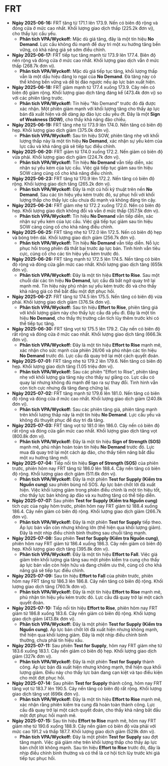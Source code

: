 # FRT

-   **Ngày 2025-06-16:** FRT tăng từ 171.1 lên 173.9. Nến có biên độ rộng và đóng cửa ở mức cao nhất. Khối lượng giao dịch thấp (225.2k đơn vị), cho thấy lực cầu yếu.
    -   **Phân tích VPA/Wyckoff:** Mặc dù giá tăng, đây là một tín hiệu **No Demand**. Lực cầu không đủ mạnh để duy trì một xu hướng tăng bền vững, có khả năng giá sẽ sớm điều chỉnh.
-   **Ngày 2025-06-17:** FRT tiếp tục tăng mạnh từ 173.9 lên 177.4. Biên độ nến rộng và đóng cửa ở mức cao nhất. Khối lượng giao dịch vẫn ở mức thấp (268.7k đơn vị).
    -   **Phân tích VPA/Wyckoff:** Mặc dù giá tiếp tục tăng, khối lượng thấp vẫn là một dấu hiệu đáng lo ngại của **No Demand**. Đà tăng này có thể không bền vững và dễ bị đảo ngược nếu áp lực bán xuất hiện.
-   **Ngày 2025-06-18:** FRT giảm mạnh từ 177.4 xuống 173.9. Cây nến có biên độ giảm rộng. Khối lượng giao dịch tăng đáng kể (473.4k đơn vị) so với các phiên tăng trước.
    -   **Phân tích VPA/Wyckoff:** Tín hiệu "No Demand" trước đó đã được xác nhận. Một phiên giảm mạnh với khối lượng tăng cho thấy áp lực bán đã xuất hiện và dễ dàng áp đảo lực cầu yếu ớt. Đây là một **Sign of Weakness (SOW)**, cho thấy khả năng đảo chiều.
- **Ngày 2025-06-19:** FRT tăng nhẹ từ 173.9 lên 174.0. Nến tăng có biên độ hẹp. Khối lượng giao dịch giảm (375.0k đơn vị).
    - **Phân tích VPA/Wyckoff:** Sau tín hiệu SOW, phiên tăng nhẹ với khối lượng thấp này là một tín hiệu **No Demand**, xác nhận sự yếu kém của lực cầu và khả năng giá sẽ tiếp tục điều chỉnh.
- **Ngày 2025-06-20:** FRT giảm từ 174.0 xuống 172.2. Nến giảm có biên độ vừa phải. Khối lượng giao dịch giảm (224.7k đơn vị).
    - **Phân tích VPA/Wyckoff:** Tín hiệu **No Demand** vẫn tiếp diễn, xác nhận sự yếu kém của lực cầu. Việc giá tiếp tục giảm sau tín hiệu SOW càng củng cố cho khả năng điều chỉnh.
- **Ngày 2025-06-23:** FRT tăng từ 170.9 lên 172.2. Nến tăng có biên độ rộng. Khối lượng giao dịch tăng (265.2k đơn vị).
    - **Phân tích VPA/Wyckoff:** Đây là một cú hồi kỹ thuật trên nền **No Demand**. Sau các tín hiệu yếu kém trước đó, sự phục hồi với khối lượng thấp cho thấy lực cầu chưa đủ mạnh và không đáng tin cậy.
- **Ngày 2025-06-24:** FRT giảm nhẹ từ 172.2 xuống 172.0. Nến có biên độ hẹp. Khối lượng giao dịch không đổi và vẫn ở mức thấp (357.5k đơn vị).
    - **Phân tích VPA/Wyckoff:** Tín hiệu **No Demand** vẫn tiếp diễn, xác nhận sự yếu kém của lực cầu. Việc giá tiếp tục giảm sau tín hiệu SOW càng củng cố cho khả năng điều chỉnh.
- **Ngày 2025-06-25:** FRT tăng nhẹ từ 172.0 lên 172.5. Nến có biên độ hẹp và bóng trên dài. Khối lượng giao dịch giảm (256.7k đơn vị).
    - **Phân tích VPA/Wyckoff:** Tín hiệu **No Demand** vẫn tiếp diễn. Nỗ lực phục hồi trong phiên đã thất bại trước áp lực bán. Tình hình vẫn tiêu cực, củng cố cho các tín hiệu yếu kém trước đó.
- **Ngày 2025-06-26:** FRT tăng mạnh từ 172.5 lên 174.5. Nến tăng có biên độ rộng và đóng cửa gần mức cao nhất. Khối lượng giao dịch tăng (655k đơn vị).
    - **Phân tích VPA/Wyckoff:** Đây là một tín hiệu **Effort to Rise**. Sau một chuỗi dài các tín hiệu **No Demand**, lực cầu đã bất ngờ quay trở lại mạnh mẽ. Tín hiệu này phủ nhận sự yếu kém trước đó và cho thấy khả năng giá có thể bắt đầu một đợt phục hồi.
- **Ngày 2025-06-27:** FRT tăng từ 174.5 lên 175.5. Nến tăng có biên độ vừa phải. Khối lượng giao dịch giảm (376.5k đơn vị).
    - **Phân tích VPA/Wyckoff:** Sau tín hiệu **Effort to Rise**, phiên tăng giá với khối lượng giảm này cho thấy lực cầu đã yếu đi. Đây là một tín hiệu **No Demand**, cho thấy thị trường cần tích lũy thêm trước khi có thể tiếp tục tăng.
- **Ngày 2025-06-30:** FRT tăng vọt từ 175.5 lên 179.2. Cây nến có biên độ rất rộng và đóng cửa ở mức cao nhất. Khối lượng giao dịch tăng (666.3k đơn vị).
    - **Phân tích VPA/Wyckoff:** Đây là một tín hiệu **Effort to Rise** mạnh mẽ, xác nhận cho sức mạnh của phiên 26/06 và phủ nhận các tín hiệu **No Demand** trước đó. Lực cầu đã quay trở lại một cách quyết đoán.
- **Ngày 2025-07-01:** FRT tăng nhẹ từ 179.2 lên 179.6. Nến tăng có biên độ hẹp. Khối lượng giao dịch tăng (1.05 triệu đơn vị).
    - **Phân tích VPA/Wyckoff:** Sau các phiên "Effort to Rise", phiên tăng nhẹ với khối lượng gia tăng này cho thấy sự giằng co. Lực cầu có quay lại nhưng không đủ mạnh để tạo ra sự thay đổi. Tình hình vẫn còn tích cực nhưng đà tăng đang chững lại.
- **Ngày 2025-07-02:** FRT tăng mạnh từ 179.6 lên 181.0. Nến tăng có biên độ rộng và đóng cửa ở mức cao nhất. Khối lượng giao dịch giảm (240.8k đơn vị).
    - **Phân tích VPA/Wyckoff:** Sau các phiên tăng giá, phiên tăng mạnh trên khối lượng thấp này là một tín hiệu **No Demand**. Lực cầu yếu và không đủ thuyết phục để duy trì đà tăng.
- **Ngày 2025-07-03:** FRT tăng vọt từ 181.0 lên 186.0. Cây nến có biên độ rất rộng và đóng cửa gần mức cao nhất. Khối lượng giao dịch tăng vọt (800.8k đơn vị).
    - **Phân tích VPA/Wyckoff:** Đây là một tín hiệu **Sign of Strength (SOS)** mạnh mẽ, phủ nhận hoàn toàn tín hiệu **No Demand** trước đó. Lực mua đã quay trở lại một cách áp đảo, cho thấy tiềm năng bắt đầu một xu hướng tăng mới.
- **Ngày 2025-07-04:** Tiếp nối tín hiệu **Sign of Strength (SOS)** của phiên trước, phiên hôm nay FRT tăng từ 186.0 lên 188.4. Cây nến tăng có biên độ rộng. Khối lượng giao dịch giảm (511.6k đơn vị).
    - **Phân tích VPA/Wyckoff:** Đây là một phiên **Test for Supply (Kiểm tra Nguồn cung)** sau phiên bùng nổ SOS. Áp lực bán chốt lời đã xuất hiện. Việc khối lượng giảm trong phiên điều chỉnh là một tín hiệu tốt, cho thấy lực bán không áp đảo và xu hướng tăng có thể tiếp diễn.
- **Ngày 2025-07-07:** Sau phiên **Test for Supply (Kiểm tra Nguồn cung)** tích cực của ngày hôm trước, phiên hôm nay FRT giảm từ 188.4 xuống 186.4. Cây nến giảm có biên độ rộng. Khối lượng giao dịch giảm (266.7k đơn vị).
    - **Phân tích VPA/Wyckoff:** Đây là một phiên **Test for Supply** tiếp theo. Áp lực bán vẫn còn nhưng không lớn (thể hiện qua khối lượng giảm). Đây là một nhịp điều chỉnh bình thường sau chuỗi tăng mạnh.
- **Ngày 2025-07-08:** Sau phiên **Test for Supply (Kiểm tra Nguồn cung)**, phiên hôm nay FRT giảm từ 186.4 xuống 186.3. Cây nến giảm có biên độ hẹp. Khối lượng giao dịch tăng (395.8k đơn vị).
    - **Phân tích VPA/Wyckoff:** Đây là một tín hiệu **Effort to Fall**. Việc giá giảm trên khối lượng gia tăng sau một phiên kiểm tra cung cho thấy áp lực bán vẫn còn hiện hữu và đang chiếm ưu thế, củng cố cho khả năng giá sẽ tiếp tục điều chỉnh.
- **Ngày 2025-07-09:** Sau tín hiệu **Effort to Fall** của phiên trước, phiên hôm nay FRT tăng từ 186.3 lên 186.8. Cây nến tăng có biên độ rộng. Khối lượng giao dịch tăng (760.1k đơn vị).
    - **Phân tích VPA/Wyckoff:** Đây là một tín hiệu **Effort to Rise** mạnh mẽ, phủ nhận tín hiệu yếu kém trước đó. Lực cầu đã quay trở lại một cách quyết đoán.
- **Ngày 2025-07-10:** Tiếp nối tín hiệu **Effort to Rise**, phiên hôm nay FRT giảm từ 186.8 xuống 183.6. Cây nến giảm có biên độ rộng. Khối lượng giao dịch giảm (413.8k đơn vị).
    - **Phân tích VPA/Wyckoff:** Đây là một phiên **Test for Supply (Kiểm tra Nguồn cung)**. Áp lực bán chốt lời đã xuất hiện nhưng không mạnh, thể hiện qua khối lượng giảm. Đây là một nhịp điều chỉnh bình thường, chưa phải tín hiệu xấu.
- **Ngày 2025-07-11:** Sau phiên **Test for Supply**, hôm nay FRT giảm nhẹ từ 183.6 xuống 183.1. Cây nến giảm có biên độ hẹp. Khối lượng giao dịch giảm (327k đơn vị).
    - **Phân tích VPA/Wyckoff:** Đây là một phiên **Test for Supply** thành công. Áp lực bán đã xuất hiện nhưng không mạnh, thể hiện qua khối lượng giảm. Điều này cho thấy lực bán đang cạn kiệt và tạo điều kiện cho một đợt phục hồi.
- **Ngày 2025-07-14:** Sau phiên **Test for Supply** thành công, hôm nay FRT tăng vọt từ 183.7 lên 190.5. Cây nến tăng có biên độ rất rộng. Khối lượng giao dịch tăng vọt (696k đơn vị).
    - **Phân tích VPA/Wyckoff:** Đây là một tín hiệu **Effort to Rise** mạnh mẽ, xác nhận rằng phiên kiểm tra cung đã hoàn toàn thành công. Lực cầu đã quay trở lại một cách quyết đoán, cho thấy khả năng bắt đầu một đợt phục hồi mạnh mẽ.
- **Ngày 2025-07-15:** Sau tín hiệu **Effort to Rise** mạnh mẽ, hôm nay FRT giảm nhẹ từ 190.6 xuống 188.9. Cây nến giảm có biên độ vừa phải với mức cao 191.2 và thấp 187.7. Khối lượng giao dịch giảm (529k đơn vị).
    - **Phân tích VPA/Wyckoff:** Đây là một phiên **Test for Supply** sau đợt tăng mạnh. Việc giá giảm nhẹ trên khối lượng thấp cho thấy áp lực bán chốt lời không mạnh. Sau tín hiệu **Effort to Rise** trước đó, đây là nhịp điều chỉnh bình thường và có thể là cơ hội tích lũy trước khi giá tiếp tục phục hồi.


